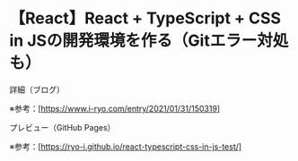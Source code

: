 # 【React】React + TypeScript + CSS in JSの開発環境を作る（Gitエラー対処も）

詳細（ブログ）

※参考：[https://www.i-ryo.com/entry/2021/01/31/150319]

プレビュー（GitHub Pages）

※参考：[https://ryo-i.github.io/react-typescript-css-in-js-test/]